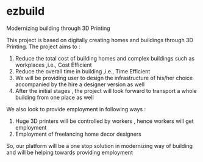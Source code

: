 # ezbuild

Modernizing building through 3D Printing


This project is based on digitally creating homes and buildings through 3D Printing.
The project aims to :

1) Reduce the total cost of building homes and complex buildings such as workplaces ,i.e., Cost Efficient
2) Reduce the overall time in building ,i.e., Time Efficient
3) We will be providing user to design the infrastructure of his/her choice accompanied by the hire a designer version as well
4) After the initial stages , the project will look forward to transport a whole building from one place as well

We also look to provide employment in following ways :
1) Huge 3D printers will be controlled by workers , hence workers will get employment
2) Employment of freelancing home decor designers 


So, our platform will be a one stop solution in modernizing way of building and will be helping towards providing employment


